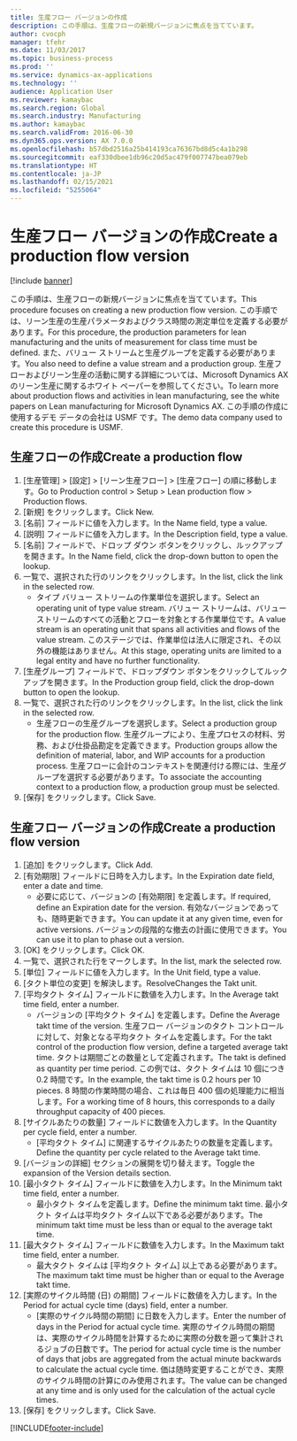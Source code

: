 ```yaml
---
title: 生産フロー バージョンの作成
description: この手順は、生産フローの新規バージョンに焦点を当てています。
author: cvocph
manager: tfehr
ms.date: 11/03/2017
ms.topic: business-process
ms.prod: ''
ms.service: dynamics-ax-applications
ms.technology: ''
audience: Application User
ms.reviewer: kamaybac
ms.search.region: Global
ms.search.industry: Manufacturing
ms.author: kamaybac
ms.search.validFrom: 2016-06-30
ms.dyn365.ops.version: AX 7.0.0
ms.openlocfilehash: b57dbd2516a25b414193ca76367bd8d5c4a1b298
ms.sourcegitcommit: eaf330dbee1db96c20d5ac479f007747bea079eb
ms.translationtype: HT
ms.contentlocale: ja-JP
ms.lasthandoff: 02/15/2021
ms.locfileid: "5255064"
---
```

# <a name="create-a-production-flow-version"></a><span data-ttu-id="6b4ba-103">生産フロー バージョンの作成</span><span class="sxs-lookup"><span data-stu-id="6b4ba-103">Create a production flow version</span></span>

[!include [banner](../../includes/banner.md)]

<span data-ttu-id="6b4ba-104">この手順は、生産フローの新規バージョンに焦点を当てています。</span><span class="sxs-lookup"><span data-stu-id="6b4ba-104">This procedure focuses on creating a new production flow version.</span></span> <span data-ttu-id="6b4ba-105">この手順では、リーン生産の生産パラメータおよびクラス時間の測定単位を定義する必要があります。</span><span class="sxs-lookup"><span data-stu-id="6b4ba-105">For this procedure, the production parameters for lean manufacturing and the units of measurement for class time must be defined.</span></span> <span data-ttu-id="6b4ba-106">また、バリュー ストリームと生産グループを定義する必要があります。</span><span class="sxs-lookup"><span data-stu-id="6b4ba-106">You also need to define a value stream and a production group.</span></span> <span data-ttu-id="6b4ba-107">生産フローおよびリーン生産の活動に関する詳細については、Microsoft Dynamics AX のリーン生産に関するホワイト ペーパーを参照してください。</span><span class="sxs-lookup"><span data-stu-id="6b4ba-107">To learn more about production flows and activities in lean manufacturing, see the white papers on Lean manufacturing for Microsoft Dynamics AX.</span></span> <span data-ttu-id="6b4ba-108">この手順の作成に使用するデモ データの会社は USMF です。</span><span class="sxs-lookup"><span data-stu-id="6b4ba-108">The demo data company used to create this procedure is USMF.</span></span>


## <a name="create-a-production-flow"></a><span data-ttu-id="6b4ba-109">生産フローの作成</span><span class="sxs-lookup"><span data-stu-id="6b4ba-109">Create a production flow</span></span>
1. <span data-ttu-id="6b4ba-110">[生産管理] > [設定] > [リーン生産フロー] > [生産フロー] の順に移動します。</span><span class="sxs-lookup"><span data-stu-id="6b4ba-110">Go to Production control > Setup > Lean production flow > Production flows.</span></span>
2. <span data-ttu-id="6b4ba-111">[新規] をクリックします。</span><span class="sxs-lookup"><span data-stu-id="6b4ba-111">Click New.</span></span>
3. <span data-ttu-id="6b4ba-112">[名前] フィールドに値を入力します。</span><span class="sxs-lookup"><span data-stu-id="6b4ba-112">In the Name field, type a value.</span></span>
4. <span data-ttu-id="6b4ba-113">[説明] フィールドに値を入力します。</span><span class="sxs-lookup"><span data-stu-id="6b4ba-113">In the Description field, type a value.</span></span>
5. <span data-ttu-id="6b4ba-114">[名前] フィールドで、ドロップ ダウン ボタンをクリックし、ルックアップを開きます。</span><span class="sxs-lookup"><span data-stu-id="6b4ba-114">In the Name field, click the drop-down button to open the lookup.</span></span>
6. <span data-ttu-id="6b4ba-115">一覧で、選択された行のリンクをクリックします。</span><span class="sxs-lookup"><span data-stu-id="6b4ba-115">In the list, click the link in the selected row.</span></span>
    * <span data-ttu-id="6b4ba-116">タイプ バリュー ストリームの作業単位を選択します。</span><span class="sxs-lookup"><span data-stu-id="6b4ba-116">Select an operating unit of type value stream.</span></span> <span data-ttu-id="6b4ba-117">バリュー ストリームは、バリュー ストリームのすべての活動とフローを対象とする作業単位です。</span><span class="sxs-lookup"><span data-stu-id="6b4ba-117">A value stream is an operating unit that spans all activities and flows of the value stream.</span></span> <span data-ttu-id="6b4ba-118">このステージでは、作業単位は法人に限定され、その以外の機能はありません。</span><span class="sxs-lookup"><span data-stu-id="6b4ba-118">At this stage, operating units are limited to a legal entity and have no further functionality.</span></span>  
7. <span data-ttu-id="6b4ba-119">[生産グループ] フィールドで、ドロップダウン ボタンをクリックしてルックアップを開きます。</span><span class="sxs-lookup"><span data-stu-id="6b4ba-119">In the Production group field, click the drop-down button to open the lookup.</span></span>
8. <span data-ttu-id="6b4ba-120">一覧で、選択された行のリンクをクリックします。</span><span class="sxs-lookup"><span data-stu-id="6b4ba-120">In the list, click the link in the selected row.</span></span>
    * <span data-ttu-id="6b4ba-121">生産フローの生産グループを選択します。</span><span class="sxs-lookup"><span data-stu-id="6b4ba-121">Select a production group for the production flow.</span></span> <span data-ttu-id="6b4ba-122">生産グループにより、生産プロセスの材料、労務、および仕掛品勘定を定義できます。</span><span class="sxs-lookup"><span data-stu-id="6b4ba-122">Production groups allow the definition of material, labor, and WIP accounts for a production process.</span></span> <span data-ttu-id="6b4ba-123">生産フローに会計のコンテキストを関連付ける際には、生産グループを選択する必要があります。</span><span class="sxs-lookup"><span data-stu-id="6b4ba-123">To associate the accounting context to a production flow, a production group must be selected.</span></span>  
9. <span data-ttu-id="6b4ba-124">[保存] をクリックします。</span><span class="sxs-lookup"><span data-stu-id="6b4ba-124">Click Save.</span></span>

## <a name="create-a-production-flow-version"></a><span data-ttu-id="6b4ba-125">生産フロー バージョンの作成</span><span class="sxs-lookup"><span data-stu-id="6b4ba-125">Create a production flow version</span></span>
1. <span data-ttu-id="6b4ba-126">[追加] をクリックします。</span><span class="sxs-lookup"><span data-stu-id="6b4ba-126">Click Add.</span></span>
2. <span data-ttu-id="6b4ba-127">[有効期限] フィールドに日時を入力します。</span><span class="sxs-lookup"><span data-stu-id="6b4ba-127">In the Expiration date field, enter a date and time.</span></span>
    * <span data-ttu-id="6b4ba-128">必要に応じて、バージョンの [有効期限] を定義します。</span><span class="sxs-lookup"><span data-stu-id="6b4ba-128">If required, define an Expiration date for the version.</span></span> <span data-ttu-id="6b4ba-129">有効なバージョンであっても、随時更新できます。</span><span class="sxs-lookup"><span data-stu-id="6b4ba-129">You can update it at any given time, even for active versions.</span></span> <span data-ttu-id="6b4ba-130">バージョンの段階的な撤去の計画に使用できます。</span><span class="sxs-lookup"><span data-stu-id="6b4ba-130">You can use it to plan to phase out a version.</span></span>  
3. <span data-ttu-id="6b4ba-131">[OK] をクリックします。</span><span class="sxs-lookup"><span data-stu-id="6b4ba-131">Click OK.</span></span>
4. <span data-ttu-id="6b4ba-132">一覧で、選択された行をマークします。</span><span class="sxs-lookup"><span data-stu-id="6b4ba-132">In the list, mark the selected row.</span></span>
5. <span data-ttu-id="6b4ba-133">[単位] フィールドに値を入力します。</span><span class="sxs-lookup"><span data-stu-id="6b4ba-133">In the Unit field, type a value.</span></span>
6. <span data-ttu-id="6b4ba-134">[タクト単位の変更] を解決します。</span><span class="sxs-lookup"><span data-stu-id="6b4ba-134">ResolveChanges the Takt unit.</span></span>
7. <span data-ttu-id="6b4ba-135">[平均タクト タイム] フィールドに数値を入力します。</span><span class="sxs-lookup"><span data-stu-id="6b4ba-135">In the Average takt time field, enter a number.</span></span>
    * <span data-ttu-id="6b4ba-136">バージョンの [平均タクト タイム] を定義します。</span><span class="sxs-lookup"><span data-stu-id="6b4ba-136">Define the Average takt time of the version.</span></span> <span data-ttu-id="6b4ba-137">生産フロー バージョンのタクト コントロールに対して、対象となる平均タクト タイムを定義します。</span><span class="sxs-lookup"><span data-stu-id="6b4ba-137">For the takt control of the production flow version, define a targeted average takt time.</span></span> <span data-ttu-id="6b4ba-138">タクトは期間ごとの数量として定義されます。</span><span class="sxs-lookup"><span data-stu-id="6b4ba-138">The takt is defined as quantity per time period.</span></span> <span data-ttu-id="6b4ba-139">この例では、タクト タイムは 10 個につき 0.2 時間です。</span><span class="sxs-lookup"><span data-stu-id="6b4ba-139">In the example, the takt time is 0.2 hours per 10 pieces.</span></span> <span data-ttu-id="6b4ba-140">8 時間の作業時間の場合、これは毎日 400 個の処理能力に相当します。</span><span class="sxs-lookup"><span data-stu-id="6b4ba-140">For a working time of 8 hours, this corresponds to a daily throughput capacity of 400 pieces.</span></span>  
8. <span data-ttu-id="6b4ba-141">[サイクルあたりの数量] フィールドに数値を入力します。</span><span class="sxs-lookup"><span data-stu-id="6b4ba-141">In the Quantity per cycle field, enter a number.</span></span>
    * <span data-ttu-id="6b4ba-142">[平均タクト タイム] に関連するサイクルあたりの数量を定義します。</span><span class="sxs-lookup"><span data-stu-id="6b4ba-142">Define the quantity per cycle related to the Average takt time.</span></span>  
9. <span data-ttu-id="6b4ba-143">[バージョンの詳細] セクションの展開を切り替えます。</span><span class="sxs-lookup"><span data-stu-id="6b4ba-143">Toggle the expansion of the Version details section.</span></span>
10. <span data-ttu-id="6b4ba-144">[最小タクト タイム] フィールドに数値を入力します。</span><span class="sxs-lookup"><span data-stu-id="6b4ba-144">In the Minimum takt time field, enter a number.</span></span>
    * <span data-ttu-id="6b4ba-145">最小タクト タイムを定義します。</span><span class="sxs-lookup"><span data-stu-id="6b4ba-145">Define the minimum takt time.</span></span> <span data-ttu-id="6b4ba-146">最小タクト タイムは平均タクト タイム以下である必要があります。</span><span class="sxs-lookup"><span data-stu-id="6b4ba-146">The minimum takt time must be less than or equal to the average takt time.</span></span>  
11. <span data-ttu-id="6b4ba-147">[最大タクト タイム] フィールドに数値を入力します。</span><span class="sxs-lookup"><span data-stu-id="6b4ba-147">In the Maximum takt time field, enter a number.</span></span>
    * <span data-ttu-id="6b4ba-148">最大タクト タイムは [平均タクト タイム] 以上である必要があります。</span><span class="sxs-lookup"><span data-stu-id="6b4ba-148">The maximum takt time must be higher than or equal to the Average takt time.</span></span>  
12. <span data-ttu-id="6b4ba-149">[実際のサイクル時間 (日) の期間] フィールドに数値を入力します。</span><span class="sxs-lookup"><span data-stu-id="6b4ba-149">In the Period for actual cycle time (days) field, enter a number.</span></span>
    * <span data-ttu-id="6b4ba-150">[実際のサイクル時間の期間] に日数を入力します。</span><span class="sxs-lookup"><span data-stu-id="6b4ba-150">Enter the number of days in the Period for actual cycle time.</span></span> <span data-ttu-id="6b4ba-151">実際のサイクル時間の期間は、実際のサイクル時間を計算するために実際の分数を遡って集計されるジョブの日数です。</span><span class="sxs-lookup"><span data-stu-id="6b4ba-151">The period for actual cycle time is the number of days that jobs are aggregated from the actual minute backwards to calculate the actual cycle time.</span></span> <span data-ttu-id="6b4ba-152">価は随時変更することができ、実際のサイクル時間の計算にのみ使用されます。</span><span class="sxs-lookup"><span data-stu-id="6b4ba-152">The value can be changed at any time and is only used for the calculation of the actual cycle times.</span></span>  
13. <span data-ttu-id="6b4ba-153">[保存] をクリックします。</span><span class="sxs-lookup"><span data-stu-id="6b4ba-153">Click Save.</span></span>



[!INCLUDE[footer-include](../../../includes/footer-banner.md)]